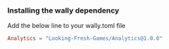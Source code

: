 ### Installing the wally dependency
Add the below line to your wally.toml file
```toml
Analytics = "Looking-Fresh-Games/Analytics@1.0.0"
```

